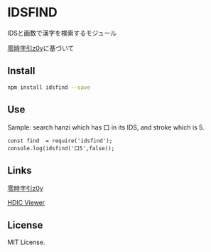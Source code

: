 # IDSFIND

IDSと画数で漢字を検索するモジュール

[零時字引z0y](https://github.com/g0v/z0y)に基づいて

## Install

```bash
npm install idsfind --save
```

## Use

Sample: search hanzi which has 口 in its IDS, and stroke which is 5.

```JS
const find  = require('idsfind');
console.log(idsfind('口5',false));
```

## Links

[零時字引z0y](https://github.com/g0v/z0y)

[HDIC Viewer](https://hdic2.let.hokudai.ac.jp)

## License

MIT License.